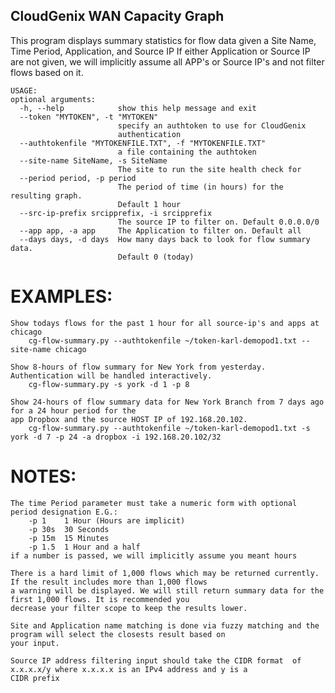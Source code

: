 CloudGenix WAN Capacity Graph
---------------------------------------
This program displays summary statistics for flow data given a Site Name, Time Period, Application, and Source IP
If either Application or Source IP are not given, we will implicitly assume all APP's or Source IP's and not 
filter flows based on it.
```
USAGE:
optional arguments:
  -h, --help            show this help message and exit
  --token "MYTOKEN", -t "MYTOKEN"
                        specify an authtoken to use for CloudGenix
                        authentication
  --authtokenfile "MYTOKENFILE.TXT", -f "MYTOKENFILE.TXT"
                        a file containing the authtoken
  --site-name SiteName, -s SiteName
                        The site to run the site health check for
  --period period, -p period
                        The period of time (in hours) for the resulting graph.
                        Default 1 hour
  --src-ip-prefix srcipprefix, -i srcipprefix
                        The source IP to filter on. Default 0.0.0.0/0
  --app app, -a app     The Application to filter on. Default all
  --days days, -d days  How many days back to look for flow summary data.
                        Default 0 (today)
```

# EXAMPLES:
    Show todays flows for the past 1 hour for all source-ip's and apps at chicago
        cg-flow-summary.py --authtokenfile ~/token-karl-demopod1.txt --site-name chicago

    Show 8-hours of flow summary for New York from yesterday. Authentication will be handled interactively.
        cg-flow-summary.py -s york -d 1 -p 8

    Show 24-hours of flow summary data for New York Branch from 7 days ago for a 24 hour period for the 
    app Dropbox and the source HOST IP of 192.168.20.102.
        cg-flow-summary.py --authtokenfile ~/token-karl-demopod1.txt -s york -d 7 -p 24 -a dropbox -i 192.168.20.102/32

# NOTES:
    The time Period parameter must take a numeric form with optional period designation E.G.:
        -p 1    1 Hour (Hours are implicit)
        -p 30s  30 Seconds
        -p 15m  15 Minutes
        -p 1.5  1 Hour and a half
    if a number is passed, we will implicitly assume you meant hours

    There is a hard limit of 1,000 flows which may be returned currently. If the result includes more than 1,000 flows
    a warning will be displayed. We will still return summary data for the first 1,000 flows. It is recommended you 
    decrease your filter scope to keep the results lower.

    Site and Application name matching is done via fuzzy matching and the program will select the closests result based on 
    your input.

    Source IP address filtering input should take the CIDR format  of x.x.x.x/y where x.x.x.x is an IPv4 address and y is a 
    CIDR prefix
